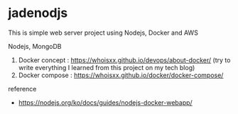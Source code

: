 # jadenodjs

This is simple web server project using Nodejs, Docker and AWS

Nodejs, MongoDB

1. Docker concept : https://whoisxx.github.io/devops/about-docker/
(try to write everything I learned from this project on my tech blog)
2. Docker compose : https://whoisxx.github.io/docker/docker-compose/


reference 
* https://nodejs.org/ko/docs/guides/nodejs-docker-webapp/


